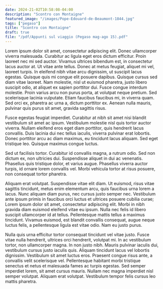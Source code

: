 ```yaml
---
date: 2024-21-02T10:58:08-04:00
description: "Scontro con Montaigne"
featured_image: "/images/Pope-Edouard-de-Beaumont-1844.jpg"
tags: ["pegaso"]
title: "Scontro con Montaigne"
draft: true
file: "/pdf/Appunti sul viaggio (Pegaso mag-ago 15).pdf"
---
```



Lorem ipsum dolor sit amet, consectetur adipiscing elit. Donec ullamcorper viverra malesuada. Curabitur ac ligula eget eros dictum efficitur. Proin laoreet nec mi sed auctor. Vivamus ultrices bibendum est, in consectetur lacus auctor at. Ut vitae ante tellus. Donec at metus feugiat, aliquet mi vel, laoreet turpis. In eleifend nibh vitae arcu dignissim, ut suscipit lacus egestas. Quisque quis mi congue elit posuere dapibus. Quisque cursus sed diam vitae laoreet. Nam molestie, nisl ut euismod pharetra, justo libero suscipit odio, at aliquet ex sapien porttitor dui. Fusce congue interdum molestie. Proin varius arcu non purus porta, at volutpat neque pretium. Sed scelerisque lacinia vulputate. Etiam faucibus faucibus mi, in viverra quam. Sed orci ex, pharetra ac urna a, dictum porttitor ex. Aenean nulla mauris, pulvinar quis purus sit amet, gravida sagittis risus.

Fusce egestas feugiat imperdiet. Curabitur at nibh sit amet nisi blandit vestibulum sit amet ac ipsum. Vestibulum molestie nisl quis tortor auctor viverra. Nullam eleifend eros eget diam porttitor, quis hendrerit lacus convallis. Duis lacinia dui nec tellus iaculis, viverra pulvinar erat lobortis. Donec porttitor arcu ac diam maximus, eu tincidunt lacus aliquam. Sed eget tristique leo. Quisque maximus congue luctus.

Sed ut facilisis tortor. Curabitur id convallis magna, a rutrum odio. Sed non dictum ex, non ultricies dui. Suspendisse aliquet in dui ac venenatis. Phasellus quis tristique dolor, et varius augue. Phasellus viverra auctor turpis, id ornare lorem convallis vel. Morbi vehicula tortor at risus posuere, non consequat tortor pharetra.

Aliquam erat volutpat. Suspendisse vitae elit diam. Ut euismod, risus vitae sagittis tincidunt, metus enim elementum arcu, quis faucibus urna lorem a lacus. Nunc aliquam diam purus, nec cursus justo semper nec. Vestibulum ante ipsum primis in faucibus orci luctus et ultrices posuere cubilia curae; Lorem ipsum dolor sit amet, consectetur adipiscing elit. Morbi in nibh gravida diam euismod eleifend vitae eu ipsum. Nulla nec felis id libero suscipit ullamcorper id at tellus. Pellentesque mattis tellus a maximus tincidunt. Vivamus euismod, est blandit convallis consequat, augue neque luctus felis, a pellentesque ligula est vitae odio. Nam eu justo purus.

Nulla quis urna efficitur tortor consequat tincidunt vel vitae justo. Fusce vitae nulla hendrerit, ultrices orci hendrerit, volutpat mi. In ac vestibulum tortor, non ullamcorper magna. In non justo nibh. Mauris pulvinar iaculis dui, vestibulum cursus justo iaculis quis. Aliquam tincidunt lacus vel lobortis dignissim. Vestibulum sit amet luctus eros. Praesent congue risus ante, a convallis velit scelerisque vel. Pellentesque habitant morbi tristique senectus et netus et malesuada fames ac turpis egestas. Sed semper imperdiet lorem, sit amet cursus mauris. Nullam nec magna imperdiet nisl semper volutpat. Aliquam erat volutpat. Vestibulum tempor felis cursus leo mattis pharetra.
